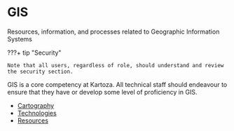 # GIS

Resources, information, and processes related to Geographic Information Systems

???+ tip "Security"

    Note that all users, regardless of role, should understand and review the security section.

GIS is a core competency at Kartoza. All technical staff should endeavour to ensure that they have or develop some level of proficiency in GIS.

- [Cartography](./cartography/)
- [Technologies](./technologies/)
- [Resources](./resources/)
